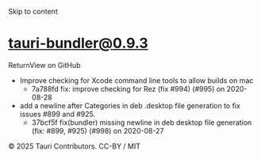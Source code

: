 Skip to content
# tauri-bundler@0.9.3
ReturnView on GitHub
  * Improve checking for Xcode command line tools to allow builds on mac 
    * 7a788fd fix: improve checking for Rez (fix #994) (#995) on 2020-08-28
  * add a newline after Categories in deb .desktop file generation to fix issues #899 and #925. 
    * 37bcf5f fix(bundler) missing newline in deb desktop file generation (fix: #899, #925) (#998) on 2020-08-27


© 2025 Tauri Contributors. CC-BY / MIT
